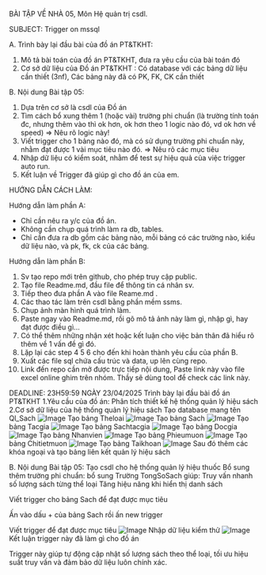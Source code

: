 BÀI TẬP VỀ NHÀ 05, Môn Hệ quản trị csdl.

SUBJECT: Trigger on mssql

A. Trình bày lại đầu bài của đồ án PT&TKHT:
1. Mô tả bài toán của đồ án PT&TKHT, 
   đưa ra yêu cầu của bài toán đó
2. Cơ sở dữ liệu của Đồ án PT&TKHT :
   Có database với các bảng dữ liệu cần thiết (3nf),
   Các bảng này đã có PK, FK, CK cần thiết
 
B. Nội dung Bài tập 05:
1. Dựa trên cơ sở là csdl của Đồ án
2. Tìm cách bổ xung thêm 1 (hoặc vài) trường phi chuẩn
   (là trường tính toán đc, nhưng thêm vào thì ok hơn,
    ok hơn theo 1 logic nào đó, vd ok hơn về speed)
   => Nêu rõ logic này!
3. Viết trigger cho 1 bảng nào đó, 
   mà có sử dụng trường phi chuẩn này,
   nhằm đạt được 1 vài mục tiêu nào đó.
   => Nêu rõ các mục tiêu 
4. Nhập dữ liệu có kiểm soát, 
   nhằm để test sự hiệu quả của việc trigger auto run.
5. Kết luận về Trigger đã giúp gì cho đồ án của em.

HƯỚNG DẪN CÁCH LÀM:

Hướng dẫn làm phần A: 
 - Chỉ cần nêu ra y/c của đồ án.
 - Không cần chụp quá trình làm ra db, tables.
 - Chỉ cần đưa ra db gồm các bảng nào,
   mỗi bảng có các trường nào, kiểu dữ liệu nào,
   và pk, fk, ck của các bảng.

Hướng dẫn làm phần B:
1. Sv tạo repo mới trên github, cho phép truy cập public.
2. Tạo file Readme.md, đầu file để thông tin cá nhân sv.
3. Tiếp theo đưa phần A vào file Reame.md .
3. Các thao tác làm trên csdl bằng phần mềm ssms.
4. Chụp ảnh màn hình quá trình làm.
5. Paste ngay vào Readme.md, 
   rồi gõ mô tả ảnh này làm gì, nhập gì, hay đạt được điều gì...
6. Có thể thêm những nhận xét hoặc kết luận
   cho việc bản thân đã hiểu rõ thêm về 1 vấn đề gì đó.
7. Lặp lại các step 4 5 6 cho đến khi hoàn thành yêu cầu của phần B.
8. Xuất các file sql chứa cấu trúc và data, up lên cùng repo.
9. Link đến repo cần mở được trực tiếp nội dung, 
   Paste link này vào file excel online ghim trên nhóm.
   Thầy sẽ dùng tool để check các link này.

DEADLINE: 23H59:59 NGÀY 23/04/2025 
Trình bày lại đầu bài đồ án PT&TKHT
1.Yêu cầu của đồ án: Phân tích thiết kế hệ thống quản lý hiệu sách
2.Cơ sở dữ liệu của hệ thống quản lý hiệu sách
Tạo database mang tên Ql_Sach
![Image](https://github.com/user-attachments/assets/58916859-1781-4552-b3c5-16785ae98f3d)
Tạo bảng Theloai
![Image](https://github.com/user-attachments/assets/6af6c5fc-e031-4d28-a8ee-99dca6529959)
Tạo bảng Sach
![Image](https://github.com/user-attachments/assets/5aa18373-0c24-4b5d-8a05-841211934edf)
Tạo bảng Tacgia
![Image](https://github.com/user-attachments/assets/1015bfc4-8bae-4f8c-a3e3-70785d8fda7a)
Tạo bảng Sachtacgia
![Image](https://github.com/user-attachments/assets/ac566ab5-3813-44ac-99c9-cb3699795045)
Tạo bảng Docgia
![Image](https://github.com/user-attachments/assets/c611d03c-47ab-40e8-b04d-789eefb96aee)
Tạo bảng Nhanvien
![Image](https://github.com/user-attachments/assets/d54fb74f-df3d-4c00-9407-e13cbad73d60)
Tạo bảng Phieumuon
![Image](https://github.com/user-attachments/assets/0cbcd755-941e-45c5-a193-c93fb8aa1087)
Tạo bảng Chitietmuon
![Image](https://github.com/user-attachments/assets/e890e127-0f3a-4853-92ae-9dd822fc9df1)
Tạo bảng Taikhoan
![Image](https://github.com/user-attachments/assets/f69bda81-6930-4224-bbb4-9cc2afe10876)
Sau đó thêm các khóa ngoại và tạo bảng liên kết quản lý hiệu sách 

B. Nội dung Bài tập 05:
Tạo csdl cho hệ thống quản lý hiệu thuốc
Bổ sung thêm trường phi chuẩn: bổ sung Trường TongSoSach giúp:
  Truy vấn nhanh số lượng sách từng thể loại
 Tăng hiệu năng khi hiển thị danh sách
 
Viết trigger cho bảng Sach để đạt được mục tiêu

Ấn vào dấu + của bảng Sach rồi ấn new trigger

Viết trigger để đạt được mục tiêu
![Image](https://github.com/user-attachments/assets/6e5c8e51-2025-4448-9fa5-1d7d476f0283)
Nhập dữ liệu kiểm thử
![Image](https://github.com/user-attachments/assets/36f69426-dc4f-4a8c-b44e-993b5873e0e9)
Kết luận trigger này đã làm gì cho đồ án

Trigger này giúp tự động cập nhật số lượng sách theo thể loại, tối ưu hiệu suất truy vấn và đảm bảo dữ liệu luôn chính xác.




